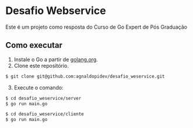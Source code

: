# Desafio Webservice

Este é um projeto como resposta do Curso de Go Expert de Pós Graduação

## Como executar

1. Instale o Go a partir de [golang.org](https://golang.org).
2. Clone este repositório.

```bash
$ git clone git@github.com:agnaldopidev/desafio_weservice.git 
```

3. Execute o comando:
```bash
$ cd desafio_weservice/server
$ go run main.go
```

```bash
$ cd desafio_weservice/cliente
$ go run main.go
```
